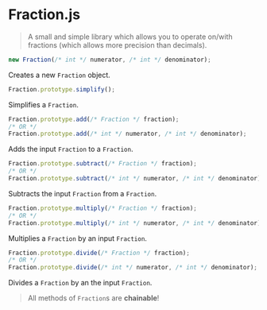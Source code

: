 # Fraction.js
> A small and simple library which allows you to operate on/with fractions (which allows more precision than decimals).

```js
new Fraction(/* int */ numerator, /* int */ denominator);
```
Creates a new `Fraction` object.

```js
Fraction.prototype.simplify();
```
Simplifies a `Fraction`.

```js
Fraction.prototype.add(/* Fraction */ fraction);
/* OR */
Fraction.prototype.add(/* int */ numerator, /* int */ denominator);
```
Adds the input `Fraction` to a `Fraction`.

```js
Fraction.prototype.subtract(/* Fraction */ fraction);
/* OR */
Fraction.prototype.subtract(/* int */ numerator, /* int */ denominator);
```
Subtracts the input `Fraction` from a `Fraction`.

```js
Fraction.prototype.multiply(/* Fraction */ fraction);
/* OR */
Fraction.prototype.multiply(/* int */ numerator, /* int */ denominator);
```
Multiplies a `Fraction` by an input `Fraction`.

```js
Fraction.prototype.divide(/* Fraction */ fraction);
/* OR */
Fraction.prototype.divide(/* int */ numerator, /* int */ denominator);
```
Divides a `Fraction` by an the input `Fraction`.

> All methods of `Fraction`s are **chainable**!
